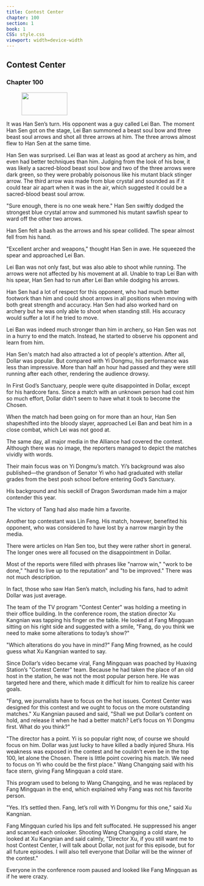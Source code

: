 ```yaml
---
title: Contest Center
chapter: 100
section: 1
book: 1
CSS: style.css
viewport: width=device-width
---
```


## Contest Center

### Chapter 100

<figure>
	<img src="../Images/gem.gif" alt="" id="gem" width="120" height="60" />
</figure>

It was Han Sen’s turn. His opponent was a guy called Lei Ban. The moment Han Sen got on the stage, Lei Ban summoned a beast soul bow and three beast soul arrows and shot all three arrows at him. The three arrows almost flew to Han Sen at the same time.

Han Sen was surprised. Lei Ban was at least as good at archery as him, and even had better techniques than him. Judging from the look of his bow, it was likely a sacred-blood beast soul bow and two of the three arrows were dark green, so they were probably poisonous like his mutant black stinger arrow. The third arrow was made from blue crystal and sounded as if it could tear air apart when it was in the air, which suggested it could be a sacred-blood beast soul arrow.

"Sure enough, there is no one weak here." Han Sen swiftly dodged the strongest blue crystal arrow and summoned his mutant sawfish spear to ward off the other two arrows.

Han Sen felt a bash as the arrows and his spear collided. The spear almost fell from his hand.

"Excellent archer and weapons," thought Han Sen in awe. He squeezed the spear and approached Lei Ban.

Lei Ban was not only fast, but was also able to shoot while running. The arrows were not affected by his movement at all. Unable to trap Lei Ban with his spear, Han Sen had to run after Lei Ban while dodging his arrows.

Han Sen had a lot of respect for this opponent, who had much better footwork than him and could shoot arrows in all positions when moving with both great strength and accuracy. Han Sen had also worked hard on archery but he was only able to shoot when standing still. His accuracy would suffer a lot if he tried to move.

Lei Ban was indeed much stronger than him in archery, so Han Sen was not in a hurry to end the match. Instead, he started to observe his opponent and learn from him.

Han Sen's match had also attracted a lot of people's attention. After all, Dollar was popular. But compared with Yi Dongmu, his performance was less than impressive. More than half an hour had passed and they were still running after each other, rendering the audience drowsy.

In First God’s Sanctuary, people were quite disappointed in Dollar, except for his hardcore fans. Since a match with an unknown person had cost him so much effort, Dollar didn’t seem to have what it took to become the Chosen.

When the match had been going on for more than an hour, Han Sen shapeshifted into the bloody slayer, approached Lei Ban and beat him in a close combat, which Lei was not good at.

The same day, all major media in the Alliance had covered the contest. Although there was no image, the reporters managed to depict the matches vividly with words.

Their main focus was on Yi Dongmu’s match. Yi’s background was also published—the grandson of Senator Yi who had graduated with stellar grades from the best posh school before entering God’s Sanctuary.

His background and his seckill of Dragon Swordsman made him a major contender this year.

The victory of Tang had also made him a favorite.

Another top contestant was Lin Feng. His match, however, benefited his opponent, who was considered to have lost by a narrow margin by the media.

There were articles on Han Sen too, but they were rather short in general. The longer ones were all focused on the disappointment in Dollar.

Most of the reports were filled with phrases like "narrow win," "work to be done," "hard to live up to the reputation" and "to be improved." There was not much description.

In fact, those who saw Han Sen’s match, including his fans, had to admit Dollar was just average.

The team of the TV program "Contest Center" was holding a meeting in their office building. In the conference room, the station director Xu Kangnian was tapping his finger on the table. He looked at Fang Mingquan sitting on his right side and suggested with a smile, "Fang, do you think we need to make some alterations to today’s show?"

"Which alterations do you have in mind?" Fang Ming frowned, as he could guess what Xu Kangnian wanted to say.

Since Dollar’s video became viral, Fang Mingquan was poached by Huaxing Station’s "Contest Center" team. Because he had taken the place of an old host in the station, he was not the most popular person here. He was targeted here and there, which made it difficult for him to realize his career goals.

"Fang, we journalists have to focus on the hot issues. Contest Center was designed for this contest and we ought to focus on the more outstanding matches." Xu Kangnian paused and said, "Shall we put Dollar’s content on hold, and release it when he had a better match? Let’s focus on Yi Dongmu first. What do you think?"

"The director has a point. Yi is so popular right now, of course we should focus on him. Dollar was just lucky to have killed a badly injured Shura. His weakness was exposed in the contest and he couldn’t even be in the top 100, let alone the Chosen. There is little point covering his match. We need to focus on Yi who could be the first place." Wang Changqing said with his face stern, giving Fang Mingquan a cold stare.

This program used to belong to Wang Changqing, and he was replaced by Fang Mingquan in the end, which explained why Fang was not his favorite person.

"Yes. It’s settled then. Fang, let’s roll with Yi Dongmu for this one," said Xu Kangnian.

Fang Mingquan curled his lips and felt suffocated. He suppressed his anger and scanned each onlooker. Shooting Wang Changqing a cold stare, he looked at Xu Kangnian and said calmly, "Director Xu, if you still want me to host Contest Center, I will talk about Dollar, not just for this episode, but for all future episodes. I will also tell everyone that Dollar will be the winner of the contest."

Everyone in the conference room paused and looked like Fang Mingquan as if he were crazy.